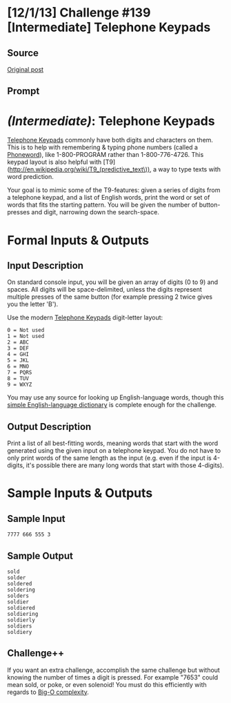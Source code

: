 # [12/1/13] Challenge #139 [Intermediate] Telephone Keypads

## Source

[Original post](https://old.reddit.com/r/dailyprogrammer/comments/1sody4/12113_challenge_139_intermediate_telephone_keypads/)

## Prompt

# [](#IntermediateIcon) *(Intermediate)*: Telephone Keypads

[Telephone Keypads](http://en.wikipedia.org/wiki/Telephone_keypad) commonly have both digits and characters on them. This is to help with remembering & typing phone numbers (called a [Phoneword](http://en.wikipedia.org/wiki/Phoneword)), like 1-800-PROGRAM rather than 1-800-776-4726. This keypad layout is also helpful with [T9](http://en.wikipedia.org/wiki/T9_(predictive_text\)), a way to type texts with word prediction.

Your goal is to mimic some of the T9-features: given a series of digits from a telephone keypad, and a list of English words, print the word or set of words that fits the starting pattern. You will be given the number of button-presses and digit, narrowing down the search-space.

# Formal Inputs & Outputs
## Input Description

On standard console input, you will be given an array of digits (0 to 9) and spaces. All digits will be space-delimited, unless the digits represent multiple presses of the same button (for example pressing 2 twice gives you the letter 'B').

Use the modern [Telephone Keypads](http://en.wikipedia.org/wiki/Telephone_keypad) digit-letter layout:

    0 = Not used
    1 = Not used
    2 = ABC
    3 = DEF
    4 = GHI
    5 = JKL
    6 = MNO
    7 = PQRS
    8 = TUV
    9 = WXYZ

You may use any source for looking up English-language words, though this [simple English-language dictionary](http://www.curlewcommunications.co.uk/wordlist.html) is complete enough for the challenge.

## Output Description

Print a list of all best-fitting words, meaning words that start with the word generated using the given input on a telephone keypad. You do not have to only print words of the same length as the input (e.g. even if the input is 4-digits, it's possible there are many long words that start with those 4-digits).

# Sample Inputs & Outputs
## Sample Input

    7777 666 555 3

## Sample Output

    sold
    solder
    soldered
    soldering
    solders
    soldier
    soldiered
    soldiering
    soldierly
    soldiers
    soldiery

## Challenge++

If you want an extra challenge, accomplish the same challenge but without knowing the number of times a digit is pressed. For example "7653" could mean sold, or poke, or even solenoid! You must do this efficiently with regards to [Big-O complexity](http://en.wikipedia.org/wiki/Big_O_notation).
